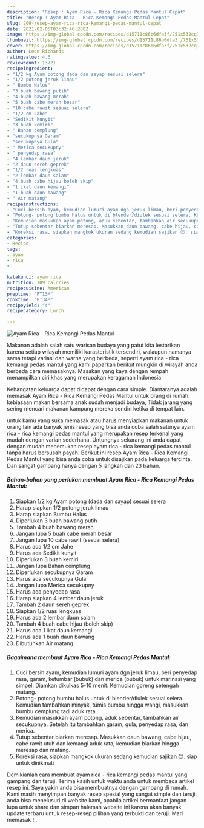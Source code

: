 ```yaml
---
description: "Resep : Ayam Rica - Rica Kemangi Pedas Mantul Cepat"
title: "Resep : Ayam Rica - Rica Kemangi Pedas Mantul Cepat"
slug: 209-resep-ayam-rica-rica-kemangi-pedas-mantul-cepat
date: 2021-02-05T03:32:46.288Z
image: https://img-global.cpcdn.com/recipes/d15711c86b6dfa3f/751x532cq70/ayam-rica-rica-kemangi-pedas-mantul-foto-resep-utama.jpg
thumbnail: https://img-global.cpcdn.com/recipes/d15711c86b6dfa3f/751x532cq70/ayam-rica-rica-kemangi-pedas-mantul-foto-resep-utama.jpg
cover: https://img-global.cpcdn.com/recipes/d15711c86b6dfa3f/751x532cq70/ayam-rica-rica-kemangi-pedas-mantul-foto-resep-utama.jpg
author: Leon Richards
ratingvalue: 4.6
reviewcount: 13721
recipeingredient:
- "1/2 kg Ayam potong dada dan sayap sesuai selera"
- "1/2 potong jeruk limau"
- " Bumbu Halus"
- "3 buah bawang putih"
- "4 buah bawang merah"
- "5 buah cabe merah besar"
- "10 cabe rawit sesuai selera"
- "1/2 cm Jahe"
- "Sedikit kunyit"
- "3 buah kemiri"
- " Bahan cemplung"
- "secukupnya Garam"
- "secukupnya Gula"
- " Merica secukupny"
- " penyedap rasa"
- "4 lembar daun jeruk"
- "2 daun sereh geprek"
- "1/2 ruas lengkuas"
- "2 lembar daun salam"
- "4 buah cabe hijau boleh skip"
- "1 ikat daun kemangi"
- "1 buah daun bawang"
- " Air matang"
recipeinstructions:
- "Cuci bersih ayam, kemudian lumuri ayam dgn jeruk limau, beri penyedap rasa, garam, ketumbar (bubuk) dan merica (bubuk) untuk marinasi yang simpel. Diamkan dikulkas 5-10 menit. Kemudian goreng setengah matang."
- "Potong- potong bumbu halus untuk di blender/diulek sesuai selera. Kemudian tambahkan minyak, tumis bumbu hingga wangi, masukkan bumbu cemplung tadi aduk rata."
- "Kemudian masukkan ayam potong, aduk sebentar, tambahkan air secukupnya. Setelah itu tambahkan garam, gula, penyedap rasa, dan merica."
- "Tutup sebentar biarkan meresap. Masukkan daun bawang, cabe hijau, cabe rawit utuh dan kemangi aduk rata, kemudian biarkan hingga meresap dan matang."
- "Koreksi rasa, siapkan mangkok ukuran sedang kemudian sajikan 😍. siap untuk dinikmati"
categories:
- Recipe
tags:
- ayam
- rica
- 

katakunci: ayam rica  
nutrition: 109 calories
recipecuisine: American
preptime: "PT13M"
cooktime: "PT34M"
recipeyield: "4"
recipecategory: Lunch

---
```



![Ayam Rica - Rica Kemangi Pedas Mantul](https://img-global.cpcdn.com/recipes/d15711c86b6dfa3f/751x532cq70/ayam-rica-rica-kemangi-pedas-mantul-foto-resep-utama.jpg)

Makanan adalah salah satu warisan budaya yang patut kita lestarikan karena setiap wilayah memiliki karasteristik tersendiri, walaupun namanya sama tetapi variasi dan warna yang berbeda, seperti ayam rica - rica kemangi pedas mantul yang kami paparkan berikut mungkin di wilayah anda berbeda cara memasaknya. Masakan yang kaya dengan rempah menampilkan ciri khas yang merupakan keragaman Indonesia



Kehangatan keluarga dapat didapat dengan cara simple. Diantaranya adalah memasak Ayam Rica - Rica Kemangi Pedas Mantul untuk orang di rumah. kebiasaan makan bersama anak sudah menjadi budaya, Tidak jarang yang sering mencari makanan kampung mereka sendiri ketika di tempat lain.

untuk kamu yang suka memasak atau harus menyiapkan makanan untuk orang lain ada banyak jenis resep yang bisa anda coba salah satunya ayam rica - rica kemangi pedas mantul yang merupakan resep terkenal yang mudah dengan varian sederhana. Untungnya sekarang ini anda dapat dengan mudah menemukan resep ayam rica - rica kemangi pedas mantul tanpa harus bersusah payah.
Berikut ini resep Ayam Rica - Rica Kemangi Pedas Mantul yang bisa anda coba untuk disajikan pada keluarga tercinta. Dan sangat gampang hanya dengan 5 langkah dan 23 bahan.


<!--inarticleads1-->

##### Bahan-bahan yang perlukan membuat Ayam Rica - Rica Kemangi Pedas Mantul:

1. Siapkan 1/2 kg Ayam potong (dada dan sayap) sesuai selera
1. Harap siapkan 1/2 potong jeruk limau
1. Harap siapkan  Bumbu Halus
1. Diperlukan 3 buah bawang putih
1. Tambah 4 buah bawang merah
1. Jangan lupa 5 buah cabe merah besar
1. Jangan lupa 10 cabe rawit (sesuai selera)
1. Harus ada 1/2 cm Jahe
1. Harus ada Sedikit kunyit
1. Diperlukan 3 buah kemiri
1. Jangan lupa  Bahan cemplung
1. Diperlukan secukupnya Garam
1. Harus ada secukupnya Gula
1. Jangan lupa  Merica secukupny
1. Harus ada  penyedap rasa
1. Harap siapkan 4 lembar daun jeruk
1. Tambah 2 daun sereh geprek
1. Siapkan 1/2 ruas lengkuas
1. Harus ada 2 lembar daun salam
1. Tambah 4 buah cabe hijau (boleh skip)
1. Harus ada 1 ikat daun kemangi
1. Harus ada 1 buah daun bawang
1. Dibutuhkan  Air matang




<!--inarticleads2-->

##### Bagaimana membuat  Ayam Rica - Rica Kemangi Pedas Mantul:

1. Cuci bersih ayam, kemudian lumuri ayam dgn jeruk limau, beri penyedap rasa, garam, ketumbar (bubuk) dan merica (bubuk) untuk marinasi yang simpel. Diamkan dikulkas 5-10 menit. Kemudian goreng setengah matang.
1. Potong- potong bumbu halus untuk di blender/diulek sesuai selera. Kemudian tambahkan minyak, tumis bumbu hingga wangi, masukkan bumbu cemplung tadi aduk rata.
1. Kemudian masukkan ayam potong, aduk sebentar, tambahkan air secukupnya. Setelah itu tambahkan garam, gula, penyedap rasa, dan merica.
1. Tutup sebentar biarkan meresap. Masukkan daun bawang, cabe hijau, cabe rawit utuh dan kemangi aduk rata, kemudian biarkan hingga meresap dan matang.
1. Koreksi rasa, siapkan mangkok ukuran sedang kemudian sajikan 😍. siap untuk dinikmati




Demikianlah cara membuat ayam rica - rica kemangi pedas mantul yang gampang dan teruji. Terima kasih untuk waktu anda untuk membaca artikel resep ini. Saya yakin anda bisa membuatnya dengan gampang di rumah. Kami masih menyimpan banyak resep spesial yang sangat simple dan teruji, anda bisa menelusuri di website kami, apabila artikel bermanfaat jangan lupa untuk share dan simpan halaman website ini karena akan banyak update terbaru untuk resep-resep pilihan yang terbukti dan teruji. Mari memasak !!. 
